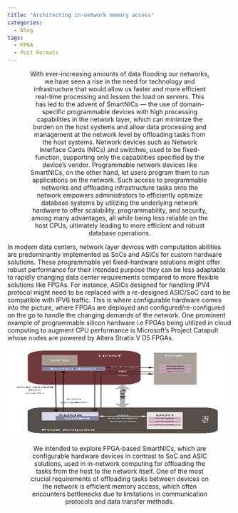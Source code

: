 ```yaml
---
title: "Architecting in-network memory access"
categories:
  - Blog
tags:
  - FPGA
  - Post Formats
---
```


<p align="center" style="font-size: 14px; width: 80%; margin: auto;">
With ever-increasing amounts of data flooding our networks, we have seen a rise in the need for technology and infrastructure that would allow us faster and more efficient real-time processing and lessen the load on servers.
This has led to the advent of SmartNICs — the use of domain-specific programmable devices with high processing capabilities in the network layer, which can minimize the burden on the host systems and allow data processing and management at the network level by offloading tasks from the host systems. Network devices such as Network Interface Cards (NICs) and switches, used to be fixed-function, supporting only the capabilities specified
by the device’s vendor. Programmable network devices like SmartNICs, on the other hand, let users program them to run applications on the network. Such access to programmable networks and offloading infrastructure tasks
onto the network empowers administrators to efficiently optimize database systems by utilizing the underlying network hardware to offer scalability, programmability, and security, among many advantages, all while
being less reliable on the host CPUs, ultimately leading to more efficient and robust database operations. 
  

In modern data centers, network layer devices with computation abilities are predominantly implemented as SoCs and ASICs for custom hardware solutions. These programmable yet fixed-hardware solutions might offer robust performance for their intended purpose they can be less adaptable to rapidly changing data center requirements compared to more flexible solutions like FPGAs. For instance, ASICs designed for handling IPV4 protocol might need to be replaced with a re-designed ASIC/SoC card to be compatible with IPV6 traffic. This is where configurable hardware comes into the picture, where FPGAs are deployed and configured/re-configured on the go to handle the changing demands of the network. One prominent example of programmable silicon hardware i.e FPGAs being utilized in cloud computing to augment CPU performance is Microsoft’s Project Catapult whose nodes are powered
by Altera Stratix V D5 FPGAs. 
</p>


<p align="center">
  <img src="/assets/images/fpga.jpg" alt="InfiniBand Network"  width="500" height="200" />
</p>

<p align="center" style="font-size: 14px; width: 80%; margin: auto;">
We intended to explore FPGA-based SmartNICs, which are configurable hardware devices in contrast to SoC and ASIC solutions, used in in-network computing for offloading the tasks from the host to the network
itself. One of the most crucial requirements of offloading tasks between devices on the network is efficient memory access, which often encounters bottlenecks due to limitations in communication protocols and data transfer
methods. 
</p>

